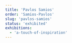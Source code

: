 ```yaml
---
title: 'Pavlos Samios'
order: 'Samios-Pavlos'
slug: 'pavlos-samios'
status: 'exhibited'
exhibitions:
  - 'a-touch-of-inspiration'
---
```

